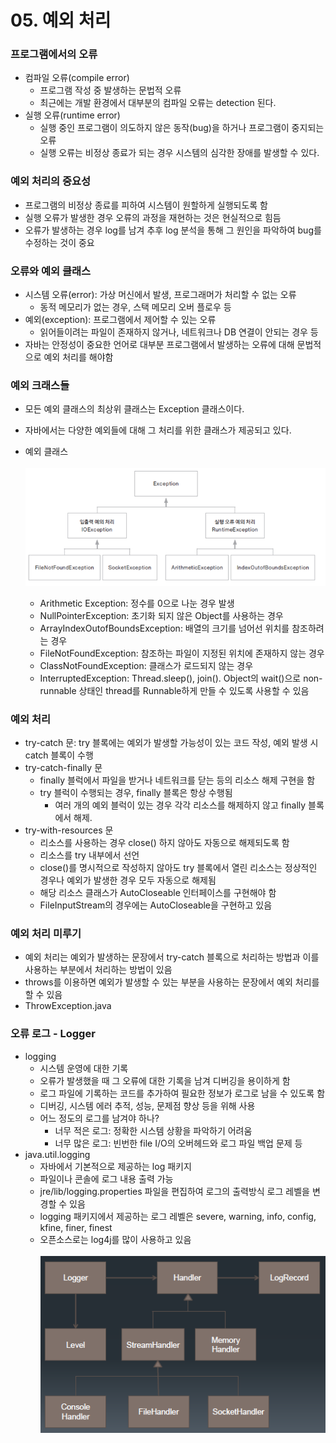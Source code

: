 # 05. 예외 처리

### 프로그램에서의 오류
* 컴파일 오류(compile error)
  * 프로그램 작성 중 발생하는 문법적 오류
  * 최근에는 개발 환경에서 대부분의 컴파일 오류는 detection 된다.
* 실행 오류(runtime error)
  * 실행 중인 프로그램이 의도하지 않은 동작(bug)을 하거나 프로그램이 중지되는 오류
  * 실행 오류는 비정상 종료가 되는 경우 시스템의 심각한 장애를 발생할 수 있다.

### 예외 처리의 중요성
* 프로그램의 비정상 종료를 피하여 시스템이 원할하게 실행되도록 함
* 실행 오류가 발생한 경우 오류의 과정을 재현하는 것은 현실적으로 힘듬
* 오류가 발생하는 경우 log를 남겨 추후 log 분석을 통해 그 원인을 파악하여 bug를 수정하는 것이 중요

### 오류와 예외 클래스
* 시스템 오류(error): 가상 머신에서 발생, 프로그래머가 처리할 수 없는 오류
  * 동적 메모리가 없는 경우, 스택 메모리 오버 플로우 등
* 예외(exception): 프로그램에서 제어할 수 있는 오류
  * 읽어들이려는 파일이 존재하지 않거나, 네트워크나 DB 연결이 안되는 경우 등
* 자바는 안정성이 중요한 언어로 대부분 프로그램에서 발생하는 오류에 대해 문법적으로 예외 처리를 해야함

### 예외 크래스들
* 모든 예외 클래스의 최상위 클래스는 Exception 클래스이다.
* 자바에서는 다양한 예외들에 대해 그 처리를 위한 클래스가 제공되고 있다.
* 예외 클래스
<br/><br/>
  ![img_1.png](image/img_1.png)

  * Arithmetic Exception: 정수를 0으로 나눈 경우 발생
  * NullPointerException: 초기화 되지 않은 Object를 사용하는 경우
  * ArrayIndexOutofBoundsException: 배열의 크기를 넘어선 위치를 참조하려는 경우
  * FileNotFoundException: 참조하는 파일이 지정된 위치에 존재하지 않는 경우
  * ClassNotFoundException: 클래스가 로드되지 않는 경우
  * InterruptedException: Thread.sleep(), join(). Object의 wait()으로 non-runnable 상태인 thread를 Runnable하게 만들 수 있도록 사용할 수 있음

### 예외 처리
* try-catch 문: try 블록에는 예외가 발생할 가능성이 있는 코드 작성, 예외 발생 시 catch 블록이 수행
* try-catch-finally 문
  * finally 블럭에서 파일을 받거나 네트워크를 닫는 등의 리소스 해제 구현을 함
  * try 블럭이 수행되는 경우, finally 블록은 항상 수행됨
    * 여러 개의 예외 블럭이 있는 경우 각각 리소스를 해제하지 않고 finally 블록에서 해제.
* try-with-resources 문
  * 리소스를 사용하는 경우 close() 하지 않아도 자동으로 해제되도록 함
  * 리소스를 try 내부에서 선언
  * close()를 명시적으로 작성하지 않아도 try 블록에서 열린 리소스는 정상적인 경우나 예외가 발생한 경우 모두 자동으로 해제됨
  * 해당 리소스 클래스가 AutoCloseable 인터페이스를 구현해야 함
  * FileInputStream의 경우에는 AutoCloseable을 구현하고 있음

### 예외 처리 미루기
* 예외 처리는 예외가 발생하는 문장에서 try-catch 블록으로 처리하는 방법과 이를 사용하는 부분에서 처리하는 방법이 있음
* throws를 이용하면 예외가 발생할 수 있는 부분을 사용하는 문장에서 예외 처리를 할 수 있음
* ThrowException.java

### 오류 로그 - Logger
* logging
  * 시스템 운영에 대한 기록
  * 오류가 발생했을 때 그 오류에 대한 기록을 남겨 디버깅을 용이하게 함
  * 로그 파일에 기록하는 코드를 추가하여 필요한 정보가 로그로 남을 수 있도록 함
  * 디버깅, 시스템 에러 추적, 성능, 문제점 향상 등을 위해 사용
  * 어느 정도의 로그를 남겨야 하나?
    * 너무 적은 로그: 정확한 시스템 상황을 파악하기 어려움
    * 너무 많은 로그: 빈번한 file I/O의 오버헤드와 로그 파일 백업 문제 등
* java.util.logging
  * 자바에서 기본적으로 제공하는 log 패키지
  * 파일이나 콘솔에 로그 내용 출력 가능
  * jre/lib/logging.properties 파일을 편집하여 로그의 출력방식 로그 레벨을 변경할 수 있음
  * logging 패키지에서 제공하는 로그 레벨은 severe, warning, info, config, kfine, finer, finest
  * 오픈소스로는 log4j를 많이 사용하고 있음
  <br/></br>
  ![img_2.png](image/img_2.png)

